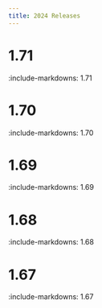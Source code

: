 ```yaml
---
title: 2024 Releases
---
```


# 1.71

:include-markdowns: 1.71

# 1.70

:include-markdowns: 1.70

# 1.69

:include-markdowns: 1.69

# 1.68

:include-markdowns: 1.68

# 1.67

:include-markdowns: 1.67

